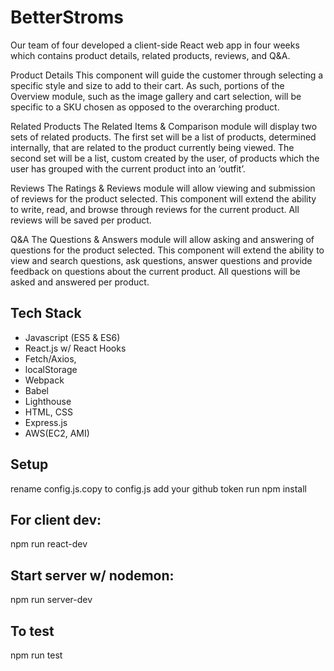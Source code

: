 # BetterStroms
Our team of four developed a client-side React web app in four weeks which contains product details, related products, reviews, and Q&A.

Product Details
This component will guide the customer through selecting a specific style and size to add to their cart. As such, portions of the Overview module, such as the image gallery and cart selection, will be specific to a SKU chosen as opposed to the overarching product.

Related Products
The Related Items & Comparison module will display two sets of related products.  The first set will be a list of products, determined internally, that are related to the product currently being viewed.  The second set will be a list, custom created by the user, of products which the user has grouped with the current product into an ‘outfit’.

Reviews
The Ratings & Reviews module will allow viewing and submission of reviews for the product selected. This component will extend the ability to write, read, and browse through reviews for the current product. All reviews will be saved per product.

Q&A
The Questions & Answers module will allow asking and answering of questions for the product selected. This component will extend the ability to view and search questions, ask questions, answer questions and provide feedback on questions about the current product. All questions will be asked and answered per product.

## Tech Stack
- Javascript (ES5 & ES6)
- React.js w/ React Hooks
- Fetch/Axios,
- localStorage
- Webpack
- Babel
- Lighthouse
- HTML, CSS
- Express.js
- AWS(EC2, AMI)

## Setup
rename config.js.copy to config.js
add your github token
run npm install

## For client dev:
npm run react-dev

## Start server w/ nodemon:
npm run server-dev

## To test
npm run test